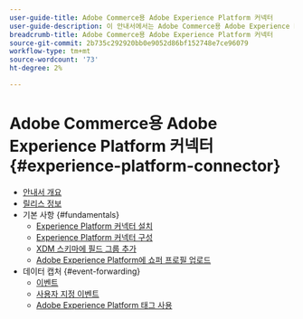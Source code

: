 ```yaml
---
user-guide-title: Adobe Commerce용 Adobe Experience Platform 커넥터
user-guide-description: 이 안내서에서는 Adobe Commerce용 Adobe Experience Platform 커넥터 사용에 대한 자세한 지침을 제공합니다.
breadcrumb-title: Adobe Commerce용 Adobe Experience Platform 커넥터
source-git-commit: 2b735c292920bb0e9052d86bf152748e7ce96079
workflow-type: tm+mt
source-wordcount: '73'
ht-degree: 2%

---
```


# Adobe Commerce용 Adobe Experience Platform 커넥터 {#experience-platform-connector}

- [안내서 개요](overview.md)
- [릴리스 정보](release-notes.md)
- 기본 사항 {#fundamentals}
   - [Experience Platform 커넥터 설치](install.md)
   - [Experience Platform 커넥터 구성](connect-data.md)
   - [XDM 스키마에 필드 그룹 추가](update-xdm.md)
   - [Adobe Experience Platform에 쇼퍼 프로필 업로드](profile.md)
- 데이터 캡처 {#event-forwarding}
   - [이벤트](events.md)
   - [사용자 지정 이벤트](custom-events.md)
   - [Adobe Experience Platform 태그 사용](using-tags.md)
